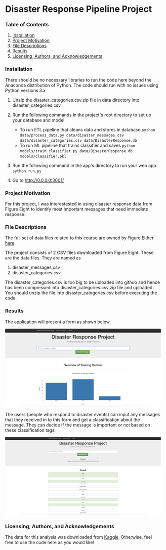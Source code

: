 # Disaster Response Pipeline Project

### Table of Contents
  1. [Installation](#Installation)
  2. [Project Motivation](#Project-Motivation)
  3. [File Descriptions](#File-Descriptions)
  4. [Results](#Results)
  5. [Licensing, Authors, and Acknowledgements](#licensing)

### Installation
There should be no necessary libraries to run the code here beyond the Anaconda distribution of Python. The 
code should run with no issues using Python versions 3.x

1. Unzip the disaster_categories.csv.zip file in data directory into disaster_categories.csv
2. Run the following commands in the project's root directory to set up your database and model.

    - To run ETL pipeline that cleans data and stores in database
        `python data/process_data.py data/disaster_messages.csv data/disaster_categories.csv data/DisasterResponse.db`
    - To run ML pipeline that trains classifier and saves
        `python models/train_classifier.py data/DisasterResponse.db models/classifier.pkl`

3. Run the following command in the app's directory to run your web app.
    `python run.py`

4. Go to http://0.0.0.0:3001/

### Project Motivation
For this project, I was interestested in using disaster response data from Figure Eight to identify most important messages that need immediate response.

### File Descriptions
The full set of data files related to this course are owned by Figure Either [here](https://appen.com/resources/datasets/)

The project consists of 2 CSV files downloaded from Figure Eight. These are the data files. They are named as
  1. disaster_messages.csv
  2. disaster_categories.csv

The disaster_categories.csv is too big to be uploaded into github and hence has been compressed into disaster_categories.csv.zip file and uploaded. You should unzip the file into disaster_categories.csv before executing the code.

### Results

The application will present a form as shown below. 

![Homepage](Images/Image01.png)

The users (people who respond to disaster events) can input any messages that they received in to this form and get a classification about the message. They can decide if the message is important or not based on these classification tags.

![Response](Images/Image02.png)

### Licensing, Authors, and Acknowledgements<a name="licensing"></a>
The data for this analysis was downloaded from [Kaggle](https://www.kaggle.com/airbnb/seattle/data). Otherwise, feel free to use the code here as you would like!



